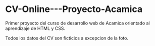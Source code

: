 # CV-Online---Proyecto-Acamica
Primer proyecto del curso de desarrollo web de Acamica orientado al aprendizaje de HTML y CSS.

Todos los datos del CV son ficticios a excepcion de la foto.
